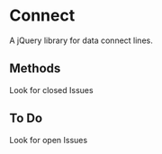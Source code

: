 # Connect
A jQuery library for data connect lines.

## Methods

Look for closed Issues

## To Do

Look for open Issues
